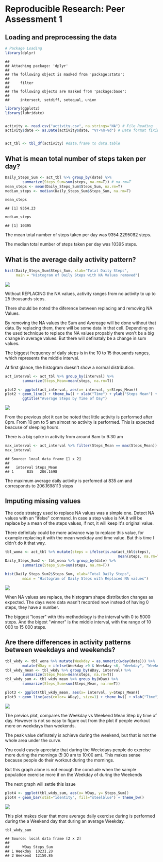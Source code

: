 # Reproducible Research: Peer Assessment 1


## Loading and preprocessing the data


```r
# Package Loading
library(dplyr)
```

```
## 
## Attaching package: 'dplyr'
## 
## The following object is masked from 'package:stats':
## 
##     filter
## 
## The following objects are masked from 'package:base':
## 
##     intersect, setdiff, setequal, union
```

```r
library(ggplot2)
library(lubridate)


activity <- read.csv("activity.csv", na.strings="NA") # File Reading
activity$date <- as.Date(activity$date, "%Y-%m-%d") # Date format fixing


act_tbl <- tbl_df(activity) #data.frame to data.table
```


## What is mean total number of steps taken per day?


```r
Daily_Steps_Sum <- act_tbl %>% group_by(date) %>% 
        summarize(Steps_Sum=sum(steps, na.rm=T)) # na.rm=T
mean_steps <- mean(Daily_Steps_Sum$Steps_Sum, na.rm=T)
median_steps <- median(Daily_Steps_Sum$Steps_Sum, na.rm=T)

mean_steps
```

```
## [1] 9354.23
```

```r
median_steps
```

```
## [1] 10395
```
The mean total number of steps taken per day was 9354.2295082 steps.

The median total number of steps taken per day was 10395 steps.


## What is the average daily activity pattern?


```r
hist(Daily_Steps_Sum$Steps_Sum, xlab="Total Daily Steps", 
     main = "Histogram of Daily Steps with NA Values removed")
```

![](PA1_template_files/figure-html/unnamed-chunk-3-1.png) 

Without REPLACING the NA values, activity ranges from no activity to up to 25 thousands steps.

There should be noted the diference between replacing and removing NA Values.

By removing the NA values the Sum and Avereage will be done without that data.
By replacing them, there will be some data in that cell.  Depending on the used technique to replace the NA values
propably there won't be a big change in average values.  But there will definataly be a change in sum values.

The biggest frequency of daily steps is in the 10 to 15 thousands ranges, which represents
the middle interval.

At first glance, the histogram doesn't show a normal distribution.



```r
act_interval <- act_tbl %>% group_by(interval) %>% 
        summarize(Steps_Mean=mean(steps, na.rm=T))

plot2 <- ggplot(act_interval, aes(x= interval, y=Steps_Mean))
plot2 + geom_line() + theme_bw() + xlab("Time") + ylab("Steps Mean") + 
        ggtitle("Average Steps by Time of Day")
```

![](PA1_template_files/figure-html/unnamed-chunk-4-1.png) 

From the previous plot it can be noted that little activity is performed after 8pm. From 10 pm to 5 am almost
no activity is performed. This is expected beacuse of sleeping hours.

There is a big spike in activity from around 8am to 9:30 am


```r
max_interval <- act_interval %>% filter(Steps_Mean == max(Steps_Mean))
max_interval
```

```
## Source: local data frame [1 x 2]
## 
##   interval Steps_Mean
## 1      835   206.1698
```

The maximum average daily activity is perfomed at 835 am and corresponds to
206.1698113 steps 

## Imputing missing values

The code strategy used to replace NA values was a simple one.  Detect NA values with an "ifelse" command.
In case a step value is NA it will be replace by a mean of the steps values, if not, it will keep it's original value.

There definitaly could be more advance way to replace this value, for example replacing it with the mean weekday and 
time value. But this time I didn't do it that way.


```r
tbl_wona <- act_tbl %>% mutate(steps = ifelse(is.na(act_tbl$steps), 
                                                    mean(steps, na.rm=TRUE) , steps ))
Daily_Steps_Sum2 <- tbl_wona %>% group_by(date) %>% 
        summarize(Steps_Sum=sum(steps, na.rm=T))

hist(Daily_Steps_Sum2$Steps_Sum, xlab="Total Daily Steps", 
        main = "Histogram of Daily Steps with Replaced NA values")
```

![](PA1_template_files/figure-html/unnamed-chunk-6-1.png) 

When NA values are replace, the histogram shape distribution changes as expected.
The days were data wasn't recorded now instead of having 0 steps, they have a number. 

The biggest "looser" with this methodology is the interval with 0 to 5000 steps.
And the bigest "winner" is the middle interval, with the range of 10 000 to 15 000 steps.

## Are there differences in activity patterns between weekdays and weekends?


```r
tbl_wkdy <- tbl_wona %>% mutate(Weekday = as.numeric(wday(date))) %>% 
        mutate(WDay = ifelse(Weekday >0 & Weekday <6, "Weekday", "Weekend"))
tbl_wkdy_mean <- tbl_wkdy %>% group_by(WDay, interval) %>% 
        summarize(Steps_Mean=mean(steps, na.rm=T))
tbl_wkdy_sum <- tbl_wkdy_mean %>% group_by(WDay) %>% 
        summarize(Steps_Sum=sum(Steps_Mean, na.rm=T)) 
```


```r
plot3 <- ggplot(tbl_wkdy_mean, aes(x= interval, y=Steps_Mean))
plot3 + geom_line(aes(color= WDay), size=1) + theme_bw() + xlab("Time")
```

![](PA1_template_files/figure-html/unnamed-chunk-8-1.png) 

The previos plot, compares the Weekday vs Weekend Mean Step by time of day.
However is not so easy to figure out from the plot if people workout more on 
weekdays than weekends.

The peak value definately is achieve during the weekend, but that is not the 
whole area under the curve.

You could easely apreciate that during the Weekdays people do exercise more during
the mornings (5:30 am to 10:00 am). This makes sense because people do their
workout during the mornings.

But this graph alone is not enough the conclude when the sample population
exercise more if on the Weekday of during the Weekends

The next graph will settle this issue


```r
plot4 <- ggplot(tbl_wkdy_sum, aes(x= WDay, y= Steps_Sum))
plot4 + geom_bar(stat="identity", fill="steelblue") + theme_bw()
```

![](PA1_template_files/figure-html/unnamed-chunk-9-1.png) 

This plot makes clear that more average daily exercise during is performed during
the a  Weekend day that during an average Weekday.



```r
tbl_wkdy_sum
```

```
## Source: local data frame [2 x 2]
## 
##      WDay Steps_Sum
## 1 Weekday  10231.20
## 2 Weekend  12150.86
```

 
